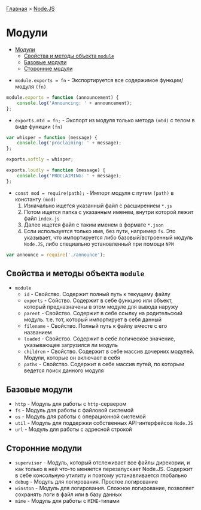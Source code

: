 [Главная](../../README.md#readme) > [Node.JS](../README.md#readme)

# Модули

- [Модули](#%D0%9C%D0%BE%D0%B4%D1%83%D0%BB%D0%B8)
    - [Свойства и методы объекта `module`](#%D0%A1%D0%B2%D0%BE%D0%B9%D1%81%D1%82%D0%B2%D0%B0-%D0%B8-%D0%BC%D0%B5%D1%82%D0%BE%D0%B4%D1%8B-%D0%BE%D0%B1%D1%8A%D0%B5%D0%BA%D1%82%D0%B0-module)
    - [Базовые модули](#%D0%91%D0%B0%D0%B7%D0%BE%D0%B2%D1%8B%D0%B5-%D0%BC%D0%BE%D0%B4%D1%83%D0%BB%D0%B8)
    - [Сторонние модули](#%D0%A1%D1%82%D0%BE%D1%80%D0%BE%D0%BD%D0%BD%D0%B8%D0%B5-%D0%BC%D0%BE%D0%B4%D1%83%D0%BB%D0%B8)

* `module.exports = fn` - Экспортируется все содержимое функции/модуля `(fn)`

```javascript
module.exports = function (announcement) {
    console.log('Announcing: ' + announcement);
};
```

* `exports.mtd = fn;` - Экспорт из модуля только метода `(mtd)` с телом в виде функции `(fn)`

```javascript
var whisper = function (message) {
    console.log('proclaiming: ' + message);
};

exports.softly = whisper;

exports.loudly = function (message) {
    console.log('PROCLAIMING: ' + message);
};
```

* `const mod = require(path);` - Импорт модуля с путем `(path)` в константу `(mod)`
  1. Изначально ищется указанный файл с расширением `*.js` 
  2. Потом ищется папка с указанным именем, внутри которой лежит файл `index.js`
  3. Далее ищется файл с таким именем в формате `*.json`
  4. Если используется только имя, без пути, например `fs`. Это указывает, что импортируется либо базовый/встроенный модуль `Node.JS`, либо специально установленный при помощи `NPM`

```javascript
var announce = require('./announce');
```

## Свойства и методы объекта `module`

* `module`
  * `id` - Свойство. Содержит полный путь к текущему файлу
  * `exports` - Сойство. Содержит в себе функцию или объект, который предназначены в этом модуле для вывода наружу
  * `parent` - Свойство. Содержит в себе ссылку на родительский модуль. т.е. тот, который импортирует в себя данный
  * `filename` - Свойство. Полный путь к файлу вместе с его названием
  * `loaded` - Свойство. Содержит в себе логическое значение, указывающее загрузился ли модуль
  * `children` - Свойство. Содержит в себе массив дочерних модулей. Модули, которые он включает в себя
  * `paths` - Свойство. Содержит в себе массив путей, по которым ведется поиск данного модуля

## Базовые модули

* `http` - Модуль для работы с `http`-сервером
* `fs` - Модуль для работы с файловой системой
* `os` - Модуль для работы с операционной системой
* `util` - Модуль для поддержки собственных API-интерфейсов `Node.JS`
* `url` - Модуль для работы с адресной строкой

## Сторонние модули

* `supervisor` - Модуль, который отслеживает все файлы дирекории, и как только в ней что-то меняется перезапускает Node.JS. Содержит в себе консольную утилиту и поэтому устанавливается глобально
* `debug` - Модуль для логирования. Простое логирование
* `winston` - Модуль для логирования. Сложное логирование, позволяет сохранять логи в файл или в базу данных
* `mime` - Модуль для работы с `MIME`-типами